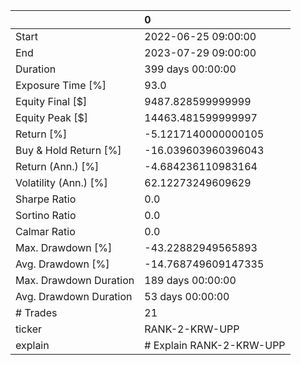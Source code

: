 |                        | 0                        |
|:-----------------------|:-------------------------|
| Start                  | 2022-06-25 09:00:00      |
| End                    | 2023-07-29 09:00:00      |
| Duration               | 399 days 00:00:00        |
| Exposure Time [%]      | 93.0                     |
| Equity Final [$]       | 9487.828599999999        |
| Equity Peak [$]        | 14463.481599999997       |
| Return [%]             | -5.1217140000000105      |
| Buy & Hold Return [%]  | -16.039603960396043      |
| Return (Ann.) [%]      | -4.684236110983164       |
| Volatility (Ann.) [%]  | 62.12273249609629        |
| Sharpe Ratio           | 0.0                      |
| Sortino Ratio          | 0.0                      |
| Calmar Ratio           | 0.0                      |
| Max. Drawdown [%]      | -43.22882949565893       |
| Avg. Drawdown [%]      | -14.768749609147335      |
| Max. Drawdown Duration | 189 days 00:00:00        |
| Avg. Drawdown Duration | 53 days 00:00:00         |
| # Trades               | 21                       |
| ticker                 | RANK-2-KRW-UPP           |
| explain                | # Explain RANK-2-KRW-UPP |